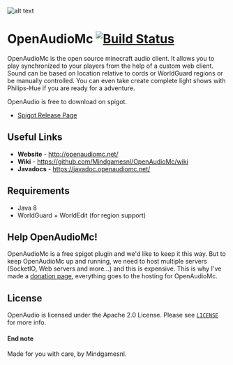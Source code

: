 ![alt text](http://api.openaudiomc.net/assets/banner.png "OpenAudio")
# OpenAudioMc [![Build Status](https://travis-ci.org/Mindgamesnl/OpenAudioMc.svg?branch=master)](https://travis-ci.org/Mindgamesnl/OpenAudioMc)
OpenAudioMc is the open source minecraft audio client.
It allows you to play synchronized to your players from the help of a custom web client. Sound can be based on location relative to cords or WorldGuard regions or be manually controlled.
You can even take create complete light shows with Philips-Hue if you are ready for a adventure.

OpenAudio is free to download on spigot.
* [Spigot Release Page](https://www.spigotmc.org/resources/openaudiomc-open-source-audio-client.30691/ "Spigot Plugin Page")

## Useful Links
* **Website** - <http://openaudiomc.net/>
* **Wiki** - <https://github.com/Mindgamesnl/OpenAudioMc/wiki>
* **Javadocs** - <https://javadoc.openaudiomc.net/>


## Requirements
* Java 8
* WorldGuard + WorldEdit (for region support)


## Help OpenAudioMc!
OpenAudioMc is a free spigot plugin and we'd like to keep it this way.  But to keep OpenAudioMc up and running, we need to host multiple servers (SocketIO, Web servers and more...) and this is expensive. This is why I've made a [donation page](http://donate.craftmend.com/), everything goes to the hosting for OpenAudioMc.


## License
OpenAudio is licensed under the Apache 2.0 License. Please
see [`LICENSE`](https://github.com/Mindgamesnl/OpenAudioMc/blob/master/LICENSE) for more info.

#### End note
Made for you with care, by Mindgamesnl.